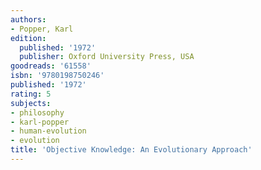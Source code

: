 ```yaml
---
authors:
- Popper, Karl
edition:
  published: '1972'
  publisher: Oxford University Press, USA
goodreads: '61558'
isbn: '9780198750246'
published: '1972'
rating: 5
subjects:
- philosophy
- karl-popper
- human-evolution
- evolution
title: 'Objective Knowledge: An Evolutionary Approach'
---
```



